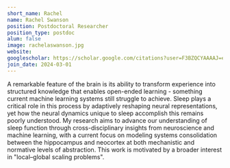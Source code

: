 ```yaml
---
short_name: Rachel 
name: Rachel Swanson 
position: Postdoctoral Researcher 
position_type: postdoc 
alum: false
image: rachelaswanson.jpg
website: 
googlescholar: https://scholar.google.com/citations?user=F3BZQCYAAAAJ=en
join_date: 2024-03-01
---
```


A remarkable feature of the brain is its ability to transform experience into structured knowledge that enables open-ended learning - something current machine learning systems still struggle to achieve. Sleep plays a critical role in this process by adaptively reshaping neural representations, yet how the neural dynamics unique to sleep accomplish this remains poorly understood. My research aims to advance our understanding of sleep function through cross-disciplinary insights from neuroscience and machine learning, with a current focus on modeling systems consolidation between the hippocampus and neocortex at both mechanistic and normative levels of abstraction. This work is motivated by a broader interest in "local–global scaling problems".
